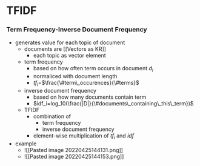 # TFIDF
### Term Frequency-Inverse Document Frequency
+ generates value for each topic of document
	+ documents are [[Vectors as KR]]
		+ each topic as vector element
	+ term frequency
		+ based on how often term occurs in document $d_i$
		+ normaliced with document length
		+ $tf_i=$$\frac{\#term\_occurences}{\#terms}$
	+ inverse document frequency
		+ based on how many documents contain term
		+ $idf_i=log_10(\frac{|D|}{\#documents\_containing\_this\_term})$
	+ TFIDF
		+ combination of 
			+ term frequency
			+ inverse document frequency
		+ element-wise multiplication of $tf_i$ and $idf$
+ example
	+ ![[Pasted image 20220425144131.png]]
	+ ![[Pasted image 20220425144153.png]]
